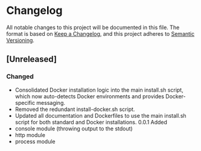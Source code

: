 # Changelog

All notable changes to this project will be documented in this file.
The format is based on [Keep a Changelog](https://keepachangelog.com/en/1.0.0/),
and this project adheres to [Semantic Versioning](https://semver.org/spec/v2.0.0.html).

## [Unreleased]
### Changed
- Consolidated Docker installation logic into the main install.sh script, which now auto-detects Docker environments and provides Docker-specific messaging.
- Removed the redundant install-docker.sh script.
- Updated all documentation and Dockerfiles to use the main install.sh script for both standard and Docker installations.
0.0.1
Added
 - console module (throwing output to the stdout)
 - http module
 - process module

